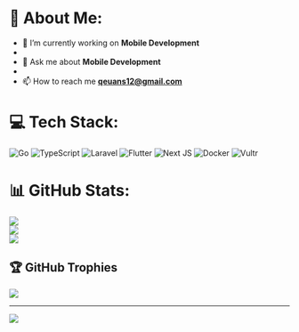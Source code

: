 # 💫 About Me:
- 🔭 I’m currently working on **Mobile Development**
-
- 💬 Ask me about **Mobile Development**
-
- 📫 How to reach me **qeuans12@gmail.com**


# 💻 Tech Stack:
![Go](https://img.shields.io/badge/go-%2300ADD8.svg?style=for-the-badge&logo=go&logoColor=white) ![TypeScript](https://img.shields.io/badge/typescript-%23007ACC.svg?style=for-the-badge&logo=typescript&logoColor=white) ![Laravel](https://img.shields.io/badge/laravel-%23FF2D20.svg?style=for-the-badge&logo=laravel&logoColor=white) ![Flutter](https://img.shields.io/badge/Flutter-%2302569B.svg?style=for-the-badge&logo=Flutter&logoColor=white) ![Next JS](https://img.shields.io/badge/Next-black?style=for-the-badge&logo=next.js&logoColor=white) ![Docker](https://img.shields.io/badge/docker-%230db7ed.svg?style=for-the-badge&logo=docker&logoColor=white) ![Vultr](https://img.shields.io/badge/Vultr-007BFC.svg?style=for-the-badge&logo=vultr)
# 📊 GitHub Stats:
![](https://github-readme-stats.vercel.app/api?username=edbertjk&theme=dark&hide_border=false&include_all_commits=true&count_private=true)<br/>
![](https://github-readme-streak-stats.herokuapp.com/?user=edbertjk&theme=dark&hide_border=false)<br/>
![](https://github-readme-stats.vercel.app/api/top-langs/?username=edbertjk&theme=dark&hide_border=false&include_all_commits=true&count_private=true&layout=compact)

## 🏆 GitHub Trophies
![](https://github-profile-trophy.vercel.app/?username=edbertjk&theme=radical&no-frame=false&no-bg=false&margin-w=4)

---
[![](https://visitcount.itsvg.in/api?id=edbertjk&icon=0&color=0)](https://visitcount.itsvg.in)

<!-- Proudly created with GPRM ( https://gprm.itsvg.in ) -->
